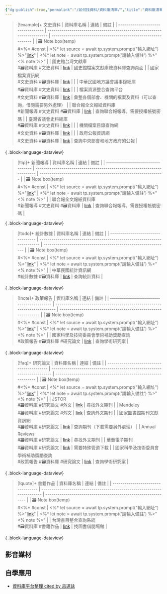 ```yaml
---
{"dg-publish":true,"permalink":"/如何找資料/資料庫清單/","title":"資料庫清單","tags":["self_learing"],"noteIcon":"3","created":"2025-05-31T09:54:51.583+08:00","updated":"2025-06-18T15:13:52.679+08:00"}
---
```




> [!example]+ 文史資料
>  | 資料庫名稱                              | 連結                                                                       | 備註                                                             |
> | ---------------------------------- | ------------------------------------------------------------------------ | -------------------------------------------------------------- |
> | 🗃️ Note box(temp)<br> #<%* #const | <%* let source = await tp.system.prompt("輸入網址") %>"[link](<% source %>)" | <%* let note =  await tp.system.prompt('請輸入備註') %>"<% note %>" |
> | 國史館台灣文獻庫<br> #🗃️資料庫 #文史資料         | [link](https://www.th.gov.tw/new_site/01archives/01file_archives/)       | 國史館檔案文獻庫總資料庫查詢頁面                                               |
> | 國家檔案資訊網<br> #文史資料 #🗃️資料庫          | [link](https://aa.archives.gov.tw/Home/Index)                            |                                                                |
> | 中華民國地方議會議事錄總庫<br> #🗃️資料庫 #文史資料    | [link](https://journal.th.gov.tw)                                        |                                                                |
> | 檔案資源整合查詢平台<br> #文史資料 #🗃️資料庫       | [link](https://across.archives.gov.tw/naahyint/search.jsp)               | 彙整各個部會、機關的檔案及資料（可以查詢，借閱需要另外處理）                                 |
> | 聯合報全文報紙資料庫<br> #新聞報導 #文史資料 #🗃️資料庫 | [link](https://udndata.com/ndapp/Index?cp=udn)                           | 查詢聯合報報導，需要授權帳號密碼                                               |
> | 臺灣省議會史料總庫<br> #🗃️資料庫 #文史資料        | [link](https://drtpa.th.gov.tw)                                          |                                                                |
> | 機關檔案目錄查詢網<br> #文史資料 #🗃️資料庫        | [link](https://near.archives.gov.tw/home)                                |                                                                |
> | 政府公報資訊網<br> #文史資料 #🗃️資料庫          | [link](https://gaz.ncl.edu.tw/index.jsp)                                 | 查詢中央部會和地方政府的公報                                                 |
> 
{ .block-language-dataview}



> [!tip]+ 新聞報導
>  | 資料庫名稱                              | 連結                                                                       | 備註                                                             |
> | ---------------------------------- | ------------------------------------------------------------------------ | -------------------------------------------------------------- |
> | 🗃️ Note box(temp)<br> #<%* #const | <%* let source = await tp.system.prompt("輸入網址") %>"[link](<% source %>)" | <%* let note =  await tp.system.prompt('請輸入備註') %>"<% note %>" |
> | 聯合報全文報紙資料庫<br> #新聞報導 #文史資料 #🗃️資料庫 | [link](https://udndata.com/ndapp/Index?cp=udn)                           | 查詢聯合報報導，需要授權帳號密碼                                               |
> 
{ .block-language-dataview}




> [!todo]+ 統計數據
>  | 資料庫名稱                              | 連結                                                                       | 備註                                                             |
> | ---------------------------------- | ------------------------------------------------------------------------ | -------------------------------------------------------------- |
> | 🗃️ Note box(temp)<br> #<%* #const | <%* let source = await tp.system.prompt("輸入網址") %>"[link](<% source %>)" | <%* let note =  await tp.system.prompt('請輸入備註') %>"<% note %>" |
> | 中華民國統計資訊網<br> #統計數據 #🗃️資料庫        | [link](https://www.stat.gov.tw/cl.aspx?n=3562)                           | 查詢統計資料                                                         |
> 
{ .block-language-dataview}



> [!note]+ 政策報告
>  | 資料庫名稱                                      | 連結                                                                       | 備註                                                             |
> | ------------------------------------------ | ------------------------------------------------------------------------ | -------------------------------------------------------------- |
> | 🗃️ Note box(temp)<br> #<%* #const         | <%* let source = await tp.system.prompt("輸入網址") %>"[link](<% source %>)" | <%* let note =  await tp.system.prompt('請輸入備註') %>"<% note %>" |
> | 國家科學及技術委員會學術補助獎勵查詢<br> #政策報告 #🗃️資料庫 #研究論文 | [link](https://wsts.nstc.gov.tw/STSWeb/Award/AwardMultiQuery.aspx)       | 查詢學術研究案                                                        |
> 
{ .block-language-dataview}



> [!faq]+ 研究論文
>  | 資料庫名稱                                      | 連結                                                                       | 備註                                                             |
> | ------------------------------------------ | ------------------------------------------------------------------------ | -------------------------------------------------------------- |
> | 🗃️ Note box(temp)<br> #<%* #const         | <%* let source = await tp.system.prompt("輸入網址") %>"[link](<% source %>)" | <%* let note =  await tp.system.prompt('請輸入備註') %>"<% note %>" |
> | JSTOR<br> #🗃️資料庫 #研究論文 #外文                | [link](https://www.jstor.org)                                            | 尋找外文期刊                                                         |
> | Mendeley<br> #🗃️資料庫 #研究論文 #外文             | [link](https://www.mendeley.com/search/)                                 | 查詢外文期刊                                                         |
> | 國家圖書館期刊文獻資訊網<br> #🗃️資料庫 #研究論文             | [link](https://tpl.ncl.edu.tw/NclService/)                               | 查詢期刊（下載需要另外處理）                                                 |
> | Annual Reviews<br> #🗃️資料庫 #研究論文           | [link](https://www.annualreviews.org/)                                   | 尋找外文期刊                                                         |
> | 華藝電子期刊<br> #🗃️資料庫 #研究論文                   | [link](https://www.airitilibrary.com/)                                   | 需要特殊管道下載                                                       |
> | 國家科學及技術委員會學術補助獎勵查詢<br> #政策報告 #🗃️資料庫 #研究論文 | [link](https://wsts.nstc.gov.tw/STSWeb/Award/AwardMultiQuery.aspx)       | 查詢學術研究案                                                        |
> 
{ .block-language-dataview}




> [!quote]+ 書籍作品
>  | 資料庫名稱                              | 連結                                                                       | 備註                                                             |
> | ---------------------------------- | ------------------------------------------------------------------------ | -------------------------------------------------------------- |
> | 🗃️ Note box(temp)<br> #<%* #const | <%* let source = await tp.system.prompt("輸入網址") %>"[link](<% source %>)" | <%* let note =  await tp.system.prompt('請輸入備註') %>"<% note %>" |
> | 台灣書目整合查詢系統<br> #🗃️資料庫 #書籍作品       | [link](https://metadata.ncl.edu.tw/blstkmc/blstkm#tudorkmtop)            | 找圖書借閱場館                                                        |
> 
{ .block-language-dataview}

## 影音媒材

## 自學應用


 - [資料庫平台整理 cited by 呂道詠](https://www.notion.so/112cba3fd06144febf4aa09f32e51f56)
